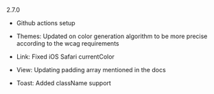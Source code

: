 2.7.0

- Github actions setup
- Themes: Updated on color generation algorithm to be more precise according to the wcag requirements

- Link: Fixed iOS Safari currentColor
- View: Updating padding array mentioned in the docs
- Toast: Added className support

